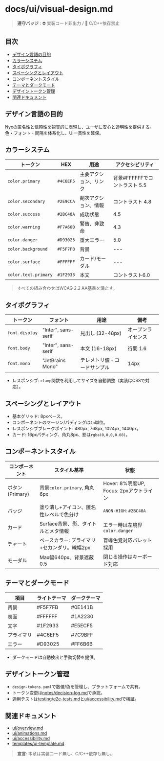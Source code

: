 # docs/ui/visual-design.md

> **遵守バッジ** : :no_entry: 実装コード非出力 / :no_entry_sign: C/C++依存禁止

## 目次
- [デザイン言語の目的](#デザイン言語の目的)
- [カラーシステム](#カラーシステム)
- [タイポグラフィ](#タイポグラフィ)
- [スペーシングとレイアウト](#スペーシングとレイアウト)
- [コンポーネントスタイル](#コンポーネントスタイル)
- [テーマとダークモード](#テーマとダークモード)
- [デザイントークン管理](#デザイントークン管理)
- [関連ドキュメント](#関連ドキュメント)

## デザイン言語の目的
Nyxの匿名性と信頼性を視覚的に表現し、ユーザに安心と透明性を提供する。色・フォント・間隔を体系化し、UI一貫性を確保。

## カラーシステム
| トークン | HEX | 用途 | アクセシビリティ |
|----------|-----|------|------------------|
| `color.primary` | `#4C6EF5` | 主要アクション、リンク | 背景#FFFFFFでコントラスト 5.5 |
| `color.secondary` | `#2E9CCA` | 副次アクション、情報 | コントラスト 4.8 |
| `color.success` | `#2BC48A` | 成功状態 | 4.5 |
| `color.warning` | `#F7A600` | 警告、非致命 | 4.3 |
| `color.danger` | `#D93025` | 重大エラー | 5.0 |
| `color.background` | `#F5F7FB` | 背景 | --- |
| `color.surface` | `#FFFFFF` | カード/モーダル | --- |
| `color.text.primary` | `#1F2933` | 本文 | コントラスト6.0 |

> すべての組み合わせはWCAG 2.2 AA基準を満たす。

## タイポグラフィ
| トークン | フォント | 用途 | 備考 |
|----------|----------|------|------|
| `font.display` | "Inter", sans-serif | 見出し (32-48px) | オープンライセンス |
| `font.body` | "Inter", sans-serif | 本文 (16-18px) | 行間 1.6 |
| `font.mono` | "JetBrains Mono" | テレメトリ値・コードサンプル | 14px |

- レスポンシブ: `clamp`関数を利用してサイズを自動調整（実装はCSSで対応）。

## スペーシングとレイアウト
- 基本グリッド: 8pxベース。
- コンポーネントのマージン/パディングは`4n`単位。
- レスポンシブブレークポイント: 480px, 768px, 1024px, 1440px。
- カード: 16pxパディング、角丸8px、影は`rgba(0,0,0,0.08)`。

## コンポーネントスタイル
| コンポーネント | スタイル基準 | 状態 |
|----------------|---------------|------|
| ボタン (Primary) | 背景`color.primary`, 角丸6px | Hover: 8%明度UP, Focus: 2pxアウトライン |
| バッジ | 塗り潰し+アイコン、匿名性レベルで色分け | `ANON-HIGH`: `#2BC48A` |
| カード | Surface背景、影、タイトルとメタ情報 | エラー時は左境界`color.danger` |
| チャート | ベースカラー: プライマリ+セカンダリ。線幅2px | 盲導色覚対応パレット採用 |
| モーダル | Max幅640px、背景遮蔽0.5 | 閉じる操作はキーボード対応 |

## テーマとダークモード
| 項目 | ライトテーマ | ダークテーマ |
|------|--------------|--------------|
| 背景 | #F5F7FB | #0E141B |
| 表面 | #FFFFFF | #1A2230 |
| 文字 | #1F2933 | #E5ECF5 |
| プライマリ | #4C6EF5 | #7C9BFF |
| エラー | #D93025 | #FF6B6B |
- ダークモードは自動検出と手動切替を提供。

## デザイントークン管理
- `design-tokens.yaml`で数値/色を管理し、プラットフォームで共有。
- トークン変更は[notes/decision-log.md](../notes/decision-log.md)で承認。
- 適用テストは[testing/e2e-tests.md](../testing/e2e-tests.md)と[ui/accessibility.md](./accessibility.md)で検証。

## 関連ドキュメント
- [ui/overview.md](./overview.md)
- [ui/animations.md](./animations.md)
- [ui/accessibility.md](./accessibility.md)
- [templates/ui-template.md](../templates/ui-template.md)

> **宣言**: 本章は実装コード無し、C/C++依存も無し。